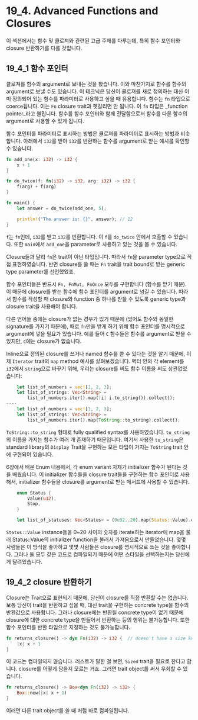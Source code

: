 # 19_4. Advanced Functions and Closures

이 섹션에서는 함수 및 클로져와 관련된 고급 주제를 다루는데, 특히 함수 포인터와 closure 반환하기를
다룰 것입니다.

## 19_4_1 함수 포인터

클로져를 함수의 argument로 보내는 것을 봤습니다. 이와 마찬가지로 함수를 함수의 argument로 보낼 수도
있습니다.
이 테크닉은 당신이 클로져를 새로 정의하는 대신 이미 정의되어 있는 함수를 파라미터로 사용하고 싶을 때
유용합니다.
함수는 `fn` 타입으로 coerce됩니다. 이는 `Fn` closure trait과 헷갈리면 안 됩니다.
이 `fn` 타입은 _function pointer_라고 불립니다. 함수를 함수 포인터와 함께 전달함으로서 함수를 다른
함수의 argument로 사용할 수 있게 됩니다.

함수 포인터를 파라미터로 표시하는 방법은 클로져를 파라미터로 표시하는 방법과 비슷합니다.
아래에서 `i32`를 받아 `i32`를 반환하는 함수를 argument로 받는 예시를 확인할 수 있습니다.

```rust
fn add_one(x: i32) -> i32 {
    x + 1
}

fn do_twice(f: fn(i32) -> i32, arg: i32) -> i32 {
    f(arg) + f(arg)
}

fn main() {
    let answer = do_twice(add_one, 5);

    println!("The answer is: {}", answer); // 12
}
```

`f`는 `fn`인데, `i32`를 받고 `i32`를 반환합니다. 이 `f`를 `do_twice` 안에서 호출할 수 있습니다. 또한
`main`에서 `add_one`을 parameter로 사용하고 있는 것을 볼 수 있습니다.

Closure들과 달리 `fn`은 trait이 아닌 타입입니다. 따라서 `fn`을 parameter type으로 직접
표현하였습니다. 반면 closure를 쓸 때는 `Fn` trait을 trait bound로 받는 generic type parameter를
선언했었죠.

함수 포인터들은 반드시 `Fn, FnMut, FnOnce` 모두를 구현합니다 (함수를 받기 때문). 이 때문에 closure를
받는 함수에 함수 포인터를 argument로 넘길 수 있습니다.
따라서 함수를 작성할 때 closure와 function 중 하나를 받을 수 있도록 generic type과 closure trait을
사용해야 합니다.

다른 언어들 중에는 closure가 없는 경우가 있기 때문에 (있어도 함수와 동일한 signature를 가지기 때문에),
때로 `fn`만을 받게 하기 위해 함수 포인터를 명시적으로 argument에 넣을 필요가 있습니다. 예를 들어 `C`
함수들은 함수를 argument로 받을 수 있지만, `C`에는 closure가 없습니다.

Inline으로 정의된 closure를 쓰거나 named 함수를 쓸 수 있다는 것을 알기 때문에, 이제 `Iterator`
trait의 `map` method 예시를 살펴보겠습니다.
벡터 안의 각 element를 `i32`에서 `string`으로 바꾸기 위해, 우리는 closure를 써도 함수 이름을 써도
상관없었습니다:
```rust
    let list_of_numbers = vec![1, 2, 3];
    let list_of_strings: Vec<String> =
        list_of_numbers.iter().map(|i| i.to_string()).collect();
----
    let list_of_numbers = vec![1, 2, 3];
    let list_of_strings: Vec<String> =
        list_of_numbers.iter().map(ToString::to_string).collect();
```

`ToString::to_string` 형태로 fully qualified syntax를 사용하였습니다. `to_string`의 이름을 가지는
함수가 여러 개 존재하기 때문입니다.
여기서 사용한 `to_string`은 standard library의 `Display` Trait을 구현하는 모든 타입이 가지는
`ToString` trait 안에 구현되어 있습니다.

6장에서 배운 Enum 내용에서, 각 enum variant 자체가 initializer 함수가 된다는 것을 배웠습니다. 이
initializer 함수들을 closure trait들을 구현하는 함수 포인터로 사용해서, initializer 함수들을
closure를 argument로 받는 메서드에 사용할 수 있습니다.

```rust
    enum Status {
        Value(u32),
        Stop,
    }

    let list_of_statuses: Vec<Status> = (0u32..20).map(Status::Value).collect();
```

`Status::Value` instance들을 0~20 사이의 숫자를 iterate하는 iterator에 map을 불러 Status::Value의
initializer function을 불러서 가져옴으로서 만들었습니다.
몇몇 사람들은 이 방식을 좋아하고 몇몇 사람들은 closure를 명시적으로 쓰는 것을 좋아합니다.
그러나 둘 모두 같은 코드로 컴파일되기 때문에 어떤 스타일을 선택하는지는 당신에게 달려있습니다.

## 19_4_2 closure 반환하기

Closure는 Trait으로 표현되기 때문에, 당신이 closure를 직접 반환할 수는 없습니다.
보통 당신이 trait을 반환하고 싶을 때, 대신 trait을 구현하는 concrete type을 함수의 반환값으로
사용합니다.
그러나 closure에는 반환될 concrete type이 없기 때문에 closure에 대한 concrete type을 만들어서
반환하는 등의 행위는 불가능합니다. 또한 함수 포인터를 반환 타입으로 지정하는 것도 불가능합니다.

```rust
fn returns_closure() -> dyn Fn(i32) -> i32 {  // doesn't have a size known at compile-time
    |x| x + 1
}
```

이 코드는 컴파일되지 않습니다. 러스트가 말한 걸 보면, `Sized` trait을 필요로 한다고 합니다.
closure를 어떻게 담을지 모르는 거죠.
그러면 trait object를 써서 우회할 수 있습니다.

```rust
fn returns_closure() -> Box<dyn Fn(i32) -> i32> {
    Box::new(|x| x + 1)
}
```

이러면 다른 trait object를 쓸 때 처럼 바로 컴파일됩니다.
